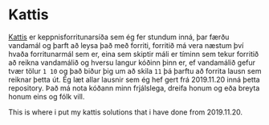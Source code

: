 # Kattis
<a href="open.kattis.com">Kattis</a> er keppnisforritunarsíða sem ég fer stundum inná, þar færðu vandamál og þarft að leysa það með forriti, forritið má vera næstum því hvaða forritunarmál sem er, eina sem skiptir máli er tíminn sem tekur forritið að reikna vandamálið og hversu langur kóðinn þinn er, ef vandamálið gefur tvær tölur <code>1 10</code> og það biður þig um að skila <code>11</code> þá þarftu að forrita lausn sem reiknar þetta út. Ég læt allar lausnir sem ég hef gert frá 2019.11.20 inná þetta repository. Það má nota kóðann minn frjálslega, dreifa honum og eða breyta honum eins og fólk vill.  



This is where i put my kattis solutions that i have done from 2019.11.20.
